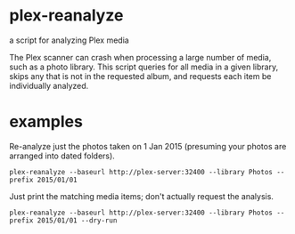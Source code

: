 # plex-reanalyze
a script for analyzing Plex media

The Plex scanner can crash when processing a large number of media, such as a photo library. This script queries for all media in a given library, skips any that is not in the requested album, and requests each item be individually analyzed.

# examples

Re-analyze just the photos taken on 1 Jan 2015 (presuming your photos are arranged into dated folders).

`plex-reanalyze --baseurl http://plex-server:32400 --library Photos --prefix 2015/01/01`

Just print the matching media items; don't actually request the analysis.

`plex-reanalyze --baseurl http://plex-server:32400 --library Photos --prefix 2015/01/01 --dry-run`
